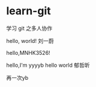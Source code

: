 # learn-git
学习 git 之多人协作

hello, world! 刘一蔚

hello,MNHK3526!

hello,I'm yyyyb
hello world 郁哲昕

再一次yb